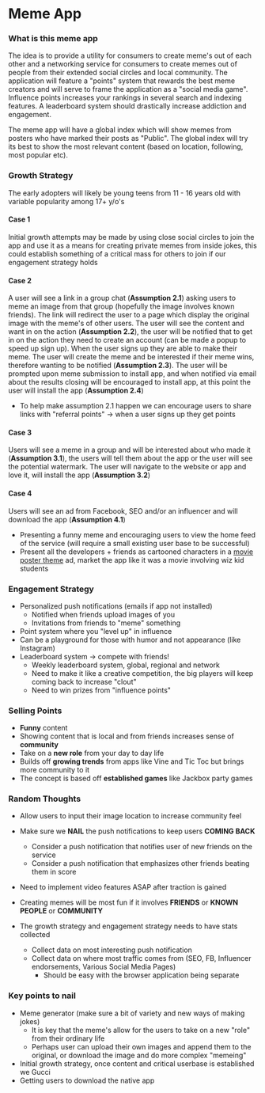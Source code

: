 # Meme App

### What is this meme app

The idea is to provide a utility for consumers to create meme's out of each other and a networking service for consumers to create memes out of people from their extended social circles and local community. The application will feature a "points" system that rewards the best meme creators and will serve to frame the application as a "social media game". Influence points increases your rankings in several search and indexing features. A leaderboard system should drastically increase addiction and engagement.

The meme app will have a global index which will show memes from posters who have marked their posts as "Public". The global index will try its best to show the most relevant content (based on location, following, most popular etc).

### Growth Strategy

The early adopters will likely be young teens from 11 - 16 years old with variable popularity among 17+ y/o's

#### Case 1
Initial growth attempts may be made by using close social circles to join the app and use it as a means for creating private memes from inside jokes, this could establish something of a critical mass for others to join if our engagement strategy holds

#### Case 2
A user will see a link in a group chat (**Assumption 2.1**) asking users to meme an image from that group (hopefully the image involves known friends). The link will redirect the user to a page which display the original image with the meme's of other users. The user will see the content and want in on the action (**Assumption 2.2**), the user will be notified that to get in on the action they need to create an account (can be made a popup to speed up sign up). When the user signs up they are able to make their meme. The user will create the meme and be interested if their meme wins, therefore wanting to be notified (**Assumption 2.3**). The user will be prompted upon meme submission to install app, and when notified via email about the results closing will be encouraged to install app, at this point the user will install the app (**Assumption 2.4**)
  * To help make assumption 2.1 happen we can encourage users to share links with "referral points" -> when a user signs up they get points

#### Case 3
Users will see a meme in a group and will be interested about who made it (**Assumption 3.1**), the users will tell them about the app or the user will see the potential watermark. The user will navigate to the website or app and love it, will install the app (**Assumption 3.2**)

#### Case 4
Users will see an ad from Facebook, SEO and/or an influencer and will download the app (**Assumption 4.1**)
  * Presenting a funny meme and encouraging users to view the home feed of the service (will require a small existing user base to be successful)
  * Present all the developers + friends as cartooned characters in a [movie poster theme](https://is1-ssl.mzstatic.com/image/thumb/Music118/v4/af/63/c5/af63c5ee-0b8a-15f5-c53c-a81a1e96f2d0/source/1200x1200bb.jpg) ad, market the app like it was a movie involving wiz kid students

### Engagement Strategy

* Personalized push notifications (emails if app not installed)
  * Notified when friends upload images of you
  * Invitations from friends to "meme" something
* Point system where you "level up" in influence
* Can be a playground for those with humor and not appearance (like Instagram)
* Leaderboard system -> compete with friends!
  * Weekly leaderboard system, global, regional and network
  * Need to make it like a creative competition, the big players will keep coming back to increase "clout"
  * Need to win prizes from "influence points"

### Selling Points
  
  * **Funny** content
  * Showing content that is local and from friends increases sense of **community**
  * Take on a **new role** from your day to day life
  * Builds off **growing trends** from apps like Vine and Tic Toc but brings more community to it
  * The concept is based off **established games** like Jackbox party games

### Random Thoughts

* Allow users to input their image location to increase community feel
* Make sure we **NAIL** the push notifications to keep users **COMING BACK**
  * Consider a push notification that notifies user of new friends on the service
  * Consider a push notification that emphasizes other friends beating them in score
* Need to implement video features ASAP after traction is gained
* Creating memes will be most fun if it involves **FRIENDS** or **KNOWN PEOPLE** or **COMMUNITY**

* The growth strategy and engagement strategy needs to have stats collected
  * Collect data on most interesting push notification
  * Collect data on where most traffic comes from (SEO, FB, Influencer endorsements, Various Social Media Pages)
    * Should be easy with the browser application being separate

### Key points to nail

* Meme generator (make sure a bit of variety and new ways of making jokes)
  * It is key that the meme's allow for the users to take on a new "role" from their ordinary life
  * Perhaps user can upload their own images and append them to the original, or download the image and do more complex "memeing"
* Initial growth strategy, once content and critical userbase is established we Gucci
* Getting users to download the native app
